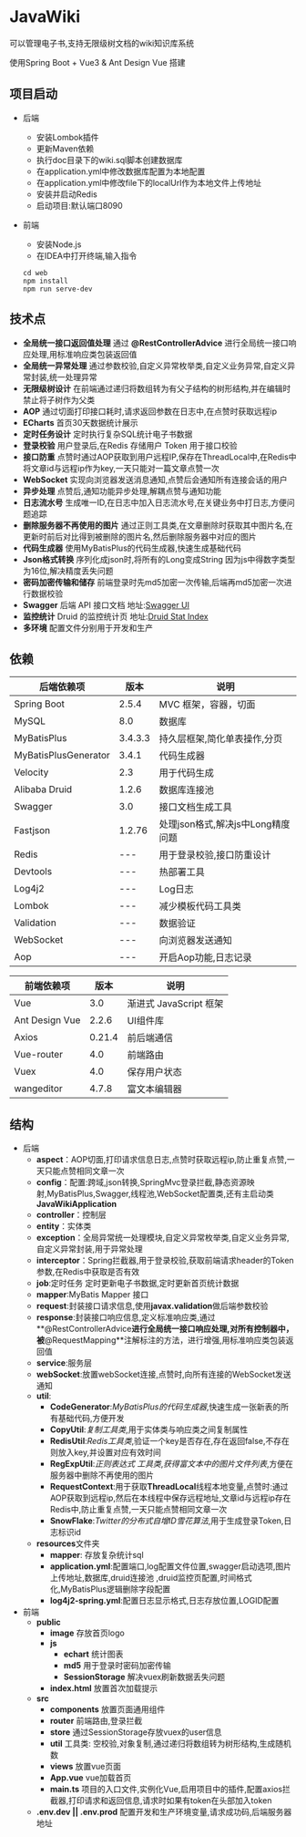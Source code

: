 # JavaWiki
可以管理电子书,支持无限级树文档的wiki知识库系统

使用Spring Boot + Vue3 & Ant Design Vue 搭建

## 项目启动

- 后端
    - 安装Lombok插件
    - 更新Maven依赖
    - 执行doc目录下的wiki.sql脚本创建数据库
    - 在application.yml中修改数据库配置为本地配置
    - 在application.yml中修改file下的localUrl作为本地文件上传地址
    - 安装并启动Redis
    - 启动项目:默认端口8090

- 前端

    - 安装Node.js
    - 在IDEA中打开终端,输入指令
    ```
    cd web
    npm install
    npm run serve-dev
    ```

## 技术点

- **全局统一接口返回值处理** 通过 **@RestControllerAdvice** 进行全局统一接口响应处理,用标准响应类包装返回值
- **全局统一异常处理** 通过参数校验,自定义异常枚举类,自定义业务异常,自定义异常封装,统一处理异常
- **无限级树设计** 在前端通过递归将数组转为有父子结构的树形结构,并在编辑时禁止将子树作为父类
- **AOP** 通过切面打印接口耗时,请求返回参数在日志中,在点赞时获取远程ip
- **ECharts** 首页30天数据统计展示
- **定时任务设计** 定时执行复杂SQL统计电子书数据
- **登录校验**  用户登录后,在Redis 存储用户 Token 用于接口校验
- **接口防重** 点赞时通过AOP获取到用户远程IP,保存在ThreadLocal中,在Redis中将文章id与远程ip作为key,一天只能对一篇文章点赞一次
- **WebSocket** 实现向浏览器发送消息通知,点赞后会通知所有连接会话的用户
- **异步处理** 点赞后,通知功能异步处理,解耦点赞与通知功能
- **日志流水号** 生成唯一ID,在日志中加入日志流水号,在关键业务中打日志,方便问题追踪
- **删除服务器不再使用的图片** 通过正则工具类,在文章删除时获取其中图片名,在更新时前后对比得到被删除的图片名,然后删除服务器中对应的图片
- **代码生成器** 使用MyBatisPlus的代码生成器,快速生成基础代码
- **Json格式转换** 序列化成json时,将所有的Long变成String 因为js中得数字类型为16位,解决精度丢失问题
- **密码加密传输和储存** 前端登录时先md5加密一次传输,后端再md5加密一次进行数据校验
- **Swagger** 后端 API 接口文档  地址:[Swagger UI](http://127.0.0.1:8090/swagger-ui/index.html)
- **监控统计**  Druid 的监控统计页  地址:[Druid Stat Index](http://127.0.0.1:8090/druid/index.html)
- **多环境** 配置文件分别用于开发和生产

## 依赖

| 后端依赖项           | 版本    | 说明                              |
| -------------------- | ------- | --------------------------------- |
| Spring Boot          | 2.5.4   | MVC 框架，容器，切面              |
| MySQL                | 8.0     | 数据库                            |
| MyBatisPlus          | 3.4.3.3 | 持久层框架,简化单表操作,分页      |
| MyBatisPlusGenerator | 3.4.1   | 代码生成器                        |
| Velocity             | 2.3     | 用于代码生成                      |
| Alibaba Druid        | 1.2.6   | 数据库连接池                      |
| Swagger              | 3.0     | 接口文档生成工具                  |
| Fastjson             | 1.2.76  | 处理json格式,解决js中Long精度问题 |
| Redis                | ---     | 用于登录校验,接口防重设计         |
| Devtools             | ---     | 热部署工具                        |
| Log4j2               | ---     | Log日志                           |
| Lombok               | ---     | 减少模板代码工具类                |
| Validation           | ---     | 数据验证                          |
| WebSocket            | ---     | 向浏览器发送通知                  |
| Aop                  | ---     | 开启Aop功能,日志记录              |


| 前端依赖项     | 版本   | 说明                   |
| -------------- | ------ | ---------------------- |
| Vue            | 3.0    | 渐进式 JavaScript 框架 |
| Ant Design Vue | 2.2.6  | UI组件库               |
| Axios          | 0.21.4 | 前后端通信             |
| Vue-router     | 4.0    | 前端路由               |
| Vuex           | 4.0    | 保存用户状态           |
| wangeditor     | 4.7.8  | 富文本编辑器           |

## 结构

- 后端
    - **aspect**：AOP切面,打印请求信息日志,点赞时获取远程ip,防止重复点赞,一天只能点赞相同文章一次
    - **config**：配置:跨域,json转换,SpringMvc登录拦截,静态资源映射,MyBatisPlus,Swagger,线程池,WebSocket配置类,还有主启动类**JavaWikiApplication**
    - **controller**：控制层
    - **entity**：实体类
    - **exception**：全局异常统一处理模块,自定义异常枚举类,自定义业务异常,自定义异常封装,用于异常处理
    - **interceptor**：Spring拦截器,用于登录校验,获取前端请求header的Token参数,在Redis中获取是否有效
    - **job**:定时任务 定时更新电子书数据,定时更新首页统计数据
    - **mapper**:MyBatis Mapper 接口
    - **request**:封装接口请求信息,使用**javax.validation**做后端参数校验
    - **response**:封装接口响应信息,定义标准响应类,通过**@RestControllerAdvice**进行全局统一接口响应处理,对所有控制器中，被**@RequestMapping**注解标注的方法，进行增强,用标准响应类包装返回值
    - **service**:服务层
    - **webSocket**:放置webSocket连接,点赞时,向所有连接的WebSocket发送通知
    - **util**:
        - **CodeGenerator**:*MyBatisPlus的代码生成器*,快速生成一张新表的所有基础代码,方便开发
        - **CopyUtil**:*复制工具类*,用于实体类与响应类之间复制属性
        - **RedisUtil**:*Redis工具类*,验证一个key是否存在,存在返回false,不存在则放入key,并设置对应有效时间
        - **RegExpUtil**:*正则表达式 工具类*,*获得富文本中的图片文件列表*,方便在服务器中删除不再使用的图片
        - **RequestContext**:用于获取**ThreadLocal**线程本地变量,点赞时:通过AOP获取到远程ip,然后在本线程中保存远程地址,文章id与远程ip存在Redis中,防止重复点赞,一天只能点赞相同文章一次
        - **SnowFlake**:*Twitter的分布式自增ID雪花算法*,用于生成登录Token,日志标识id
    - **resources**文件夹
        - **mapper**: 存放复杂统计sql
        - **application.yml**:配置端口,log配置文件位置,swagger启动选项,图片上传地址,数据库,druid连接池 ,druid监控页配置,时间格式化,MyBatisPlus逻辑删除字段配置
        - **log4j2-spring.yml**:配置日志显示格式,日志存放位置,LOGID配置
- 前端
    - **public**
        - **image** 存放首页logo
        - **js**
            - **echart** 统计图表
            - **md5** 用于登录时密码加密传输
            - **SessionStorage** 解决vuex刷新数据丢失问题
        - **index.html** 放置首次加载提示
    - **src**
        - **components** 放置页面通用组件
        - **router** 前端路由,登录拦截
        - **store** 通过SessionStorage存放vuex的user信息
        - **util**  工具类: 空校验,对象复制,通过递归将数组转为树形结构,生成随机数
        - **views** 放置vue页面
        - **App.vue** vue加载首页
        - **main.ts** 项目的入口文件,实例化Vue,启用项目中的插件,配置axios拦截器,打印请求和返回信息,请求时如果有token在头部加入token
    - **.env.dev || .env.prod** 配置开发和生产环境变量,请求成功码,后端服务器地址
